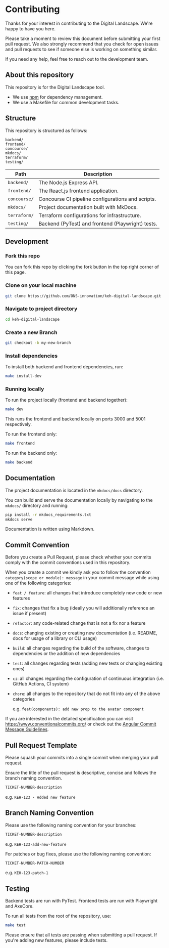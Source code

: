 # Contributing

Thanks for your interest in contributing to the Digital Landscape. We're happy to have you here.

Please take a moment to review this document before submitting your first pull request. We also strongly recommend that you check for open issues and pull requests to see if someone else is working on something similar.

If you need any help, feel free to reach out to the development team.

## About this repository

This repository is for the Digital Landscape tool.

- We use [npm](https://www.npmjs.com/) for dependency management.
- We use a Makefile for common development tasks.

## Structure

This repository is structured as follows:

```
backend/
frontend/
concourse/
mkdocs/
terraform/
testing/
```

| Path            | Description                                         |
| --------------- | --------------------------------------------------- |
| `backend/`      | The Node.js Express API.                             |
| `frontend/`     | The React.js frontend application.                   |
| `concourse/`    | Concourse CI pipeline configurations and scripts.    |
| `mkdocs/`       | Project documentation built with MkDocs.             |
| `terraform/`    | Terraform configurations for infrastructure.        |
| `testing/`      | Backend (PyTest) and frontend (Playwright) tests.    |

## Development

### Fork this repo

You can fork this repo by clicking the fork button in the top right corner of this page.

### Clone on your local machine

```bash
git clone https://github.com/ONS-innovation/keh-digital-landscape.git
```

### Navigate to project directory

```bash
cd keh-digital-landscape
```

### Create a new Branch

```bash
git checkout -b my-new-branch
```

### Install dependencies

To install both backend and frontend dependencies, run:

```bash
make install-dev
```

### Running locally

To run the project locally (frontend and backend together):

```bash
make dev
```

This runs the frontend and backend locally on ports 3000 and 5001 respectively.

To run the frontend only:

```bash
make frontend
```

To run the backend only:

```bash
make backend
```

## Documentation

The project documentation is located in the `mkdocs/docs` directory.

You can build and serve the documentation locally by navigating to the `mkdocs/` directory and running:

```bash
pip install -r mkdocs_requirements.txt
mkdocs serve
```

Documentation is written using Markdown.

## Commit Convention

Before you create a Pull Request, please check whether your commits comply with
the commit conventions used in this repository.

When you create a commit we kindly ask you to follow the convention
`category(scope or module): message` in your commit message while using one of
the following categories:

- `feat / feature`: all changes that introduce completely new code or new
  features
- `fix`: changes that fix a bug (ideally you will additionally reference an
  issue if present)
- `refactor`: any code-related change that is not a fix nor a feature
- `docs`: changing existing or creating new documentation (i.e. README, docs for
  usage of a library or CLI usage)
- `build`: all changes regarding the build of the software, changes to
  dependencies or the addition of new dependencies
- `test`: all changes regarding tests (adding new tests or changing existing
  ones)
- `ci`: all changes regarding the configuration of continuous integration (i.e.
  GitHub Actions, CI system)
- `chore`: all changes to the repository that do not fit into any of the above
  categories

  e.g. `feat(components): add new prop to the avatar component`

If you are interested in the detailed specification you can visit
https://www.conventionalcommits.org/ or check out the
[Angular Commit Message Guidelines](https://github.com/angular/angular/blob/22b96b9/CONTRIBUTING.md#-commit-message-guidelines).

## Pull Request Template

Please squash your commits into a single commit when merging your pull request.

Ensure the title of the pull request is descriptive, concise and follows the branch naming convention.

```bash
TICKET-NUMBER-description
```

e.g. `KEH-123 - Added new feature`

## Branch Naming Convention

Please use the following naming convention for your branches:

```bash
TICKET-NUMBER-description
```

e.g. `KEH-123-add-new-feature`

For patches or bug fixes, please use the following naming convention:

```bash
TICKET-NUMBER-PATCH-NUMBER
```

e.g. `KEH-123-patch-1`

## Testing

Backend tests are run with PyTest. Frontend tests are run with Playwright and AxeCore.

To run all tests from the root of the repository, use:

```bash
make test
```

Please ensure that all tests are passing when submitting a pull request. If you're adding new features, please include tests.